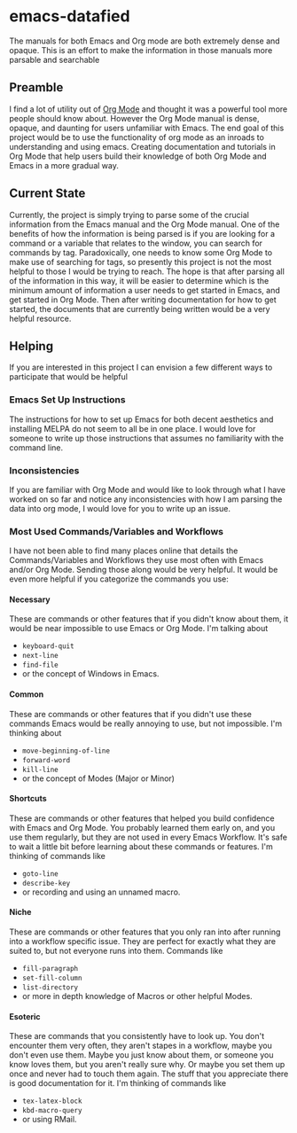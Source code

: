 # emacs-datafied
The manuals for both Emacs and Org mode are both extremely dense and
opaque. This is an effort to make the information in those manuals
more parsable and searchable

## Preamble
I find a lot of utility out of [Org Mode](https://orgmode.org/) and
thought it was a powerful tool more people should know about. However
the Org Mode manual is dense, opaque, and daunting for users
unfamiliar with Emacs. The end goal of this project would be to use
the functionality of org mode as an inroads to understanding and using
emacs. Creating documentation and tutorials in Org Mode that help
users build their knowledge of both Org Mode and Emacs in a more
gradual way.

## Current State
Currently, the project is simply trying to parse some of the crucial
information from the Emacs manual and the Org Mode manual. One of the
benefits of how the information is being parsed is if you are looking
for a command or a variable that relates to the window, you can search
for commands by tag. Paradoxically, one needs to know some Org Mode to
make use of searching for tags, so presently this project is not the
most helpful to those I would be trying to reach. The hope is that
after parsing all of the information in this way, it will be easier to
determine which is the minimum amount of information a user needs to
get started in Emacs, and get started in Org Mode. Then after writing
documentation for how to get started, the documents that are currently
being written would be a very helpful resource.

## Helping
If you are interested in this project I can envision a few different
ways to participate that would be helpful

### Emacs Set Up Instructions
The instructions for how to set up Emacs for both decent aesthetics
and installing MELPA do not seem to all be in one place. I would love
for someone to write up those instructions that assumes no familiarity
with the command line.

### Inconsistencies
If you are familiar with Org Mode and would like to look through what
I have worked on so far and notice any inconsistencies with how I am
parsing the data into org mode, I would love for you to write up an
issue.

### Most Used Commands/Variables and Workflows
I have not been able to find many places online that details the
Commands/Variables and Workflows they use most often with Emacs and/or
Org Mode. Sending those along would be very helpful. It would be even
more helpful if you categorize the commands you use:

#### Necessary
These are commands or other features that if you didn't know about
them, it would be near impossible to use Emacs or Org Mode. I'm
talking about
- `keyboard-quit`
- `next-line`
- `find-file`
- or the concept of Windows in Emacs.

#### Common
These are commands or other features that if you didn't use these
commands Emacs would be really annoying to use, but not
impossible. I'm thinking about
- `move-beginning-of-line`
- `forward-word`
- `kill-line`
- or the concept of Modes (Major or Minor)

#### Shortcuts
These are commands or other features that helped you build confidence
with Emacs and Org Mode. You probably learned them early on, and you
use them regularly, but they are not used in every Emacs
Workflow. It's safe to wait a little bit before learning about these
commands or features. I'm thinking of commands like
- `goto-line`
- `describe-key`
- or recording and using an unnamed macro.

#### Niche
These are commands or other features that you only ran into after
running into a workflow specific issue. They are perfect for exactly
what they are suited to, but not everyone runs into them. Commands
like
- `fill-paragraph`
- `set-fill-column`
- `list-directory`
- or more in depth knowledge of Macros or other helpful Modes.

#### Esoteric
These are commands that you consistently have to look up. You don't
encounter them very often, they aren't stapes in a workflow, maybe you
don't even use them. Maybe you just know about them, or someone you
know loves them, but you aren't really sure why. Or maybe you set them
up once and never had to touch them again. The stuff that you
appreciate there is good documentation for it. I'm thinking of
commands like
- `tex-latex-block`
- `kbd-macro-query`
- or using RMail.
